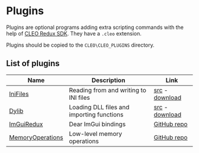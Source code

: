 # Plugins

Plugins are optional programs adding extra scripting commands with the help of [CLEO Redux SDK](./using-sdk.md). They have a `.cleo` extension.

Plugins should be copied to the `CLEO\CLEO_PLUGINS` directory.

## List of plugins

| Name       | Description                               | Link |
| ---------- | ----------------------------------------- | ---- |
| [IniFiles](https://library.sannybuilder.com/#/unknown_x86/ini)   | Reading from and writing to INI files     | [src](https://github.com/cleolibrary/CLEO-Redux/tree/master/plugins/IniFiles) - [download](https://github.com/cleolibrary/CLEO-Redux/releases/download/0.9.2/CLEO_Redux-0.9.2+IniFiles+Dylib.zip)    |
| [Dylib](https://library.sannybuilder.com/#/unknown_x86/dylib)      | Loading DLL files and importing functions | [src](https://github.com/cleolibrary/CLEO-Redux/tree/master/plugins/Dylib) - [download](https://github.com/cleolibrary/CLEO-Redux/releases/download/0.9.2/CLEO_Redux-0.9.2+IniFiles+Dylib.zip)     |
| [ImGuiRedux](https://library.sannybuilder.com/#/unknown_x86/imgui) | Dear ImGui bindings                       | [GitHub repo](https://github.com/user-grinch/ImGuiRedux)     |
| [MemoryOperations](https://library.sannybuilder.com/#/unknown_x86/memops) | Low-level memory operations                      | [GitHub repo](https://github.com/cleolibrary/CLEO-REDUX-PLUGINS)     |
